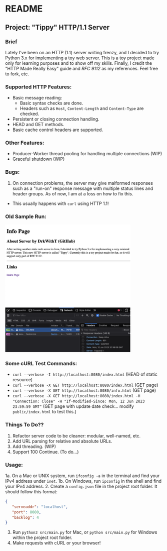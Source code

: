 # README
## Project: "Tippy" HTTP/1.1 Server

### Brief
Lately I've been on an HTTP (1.1) server writing frenzy, and I decided to try Python 3.x for implementing a toy web server. This is a toy project made only for learning purposes and to show off my skills. Finally, I credit the "HTTP Made Really Easy" guide and _RFC 9112_ as my references. Feel free to fork, etc.

### Supported HTTP Features:
 - Basic message reading:
    - Basic syntax checks are done.
    - Headers such as `Host`, `Content-Length` and `Content-Type` are checked.
 - Persistent or closing connection handling.
 - HEAD and GET methods.
 - Basic cache control headers are supported.

### Other Features:
 - Producer-Worker thread pooling for handling multiple connections (WIP)
 - Graceful shutdown (WIP)

### Bugs:
 1. On connection problems, the server may give malformed responses such as a "run-on" response message with multiple status lines and header groups. As of now, I am at a loss on how to fix this.
   - This usually happens with `curl` using HTTP 1.1!

### Old Sample Run:
<img width="400" src="./imgs/PythonHttpServer_Test2.png">

### Some cURL Test Commands:
 - `curl --verbose -I http://localhost:8080/index.html` (HEAD of static resource)
 - `curl --verbose -X GET http://localhost:8080/index.html` (GET page)
 - `curl --verbose -X GET http://localhost:8080/info.html` (GET page)
 - `curl --verbose -X GET http://localhost:8080/index.html -H "Connection: Close" -H "If-Modified-Since: Mon, 12 Jun 2023 23:59:59 GMT"` (GET page with update date check... modify `public/index.html` to test this.)

### Things To Do??
 1. Refactor server code to be cleaner: modular, well-named, etc.
 2. Add URL parsing for relative and absolute URLs.
 3. Add threading. (WIP)
 4. Support 100 Continue. (To do...)

### Usage:
 1a. On a Mac or UNIX system, run `ifconfig -a` in the terminal and find your IPv4 address under `inet`.
 1b. On Windows, run `ipconfig` in the shell and find your IPv4 address.
 2. Create a `config.json` file in the project root folder. It should follow this format:
   ```json
   {
      "serveaddr": "localhost",
      "port": 8080,
      "backlog": 4
   }
   ```
 3. Run `python3 src/main.py` for Mac, or `python src/main.py` for Windows within the project root folder.
 4. Make requests with cURL or your browser!
